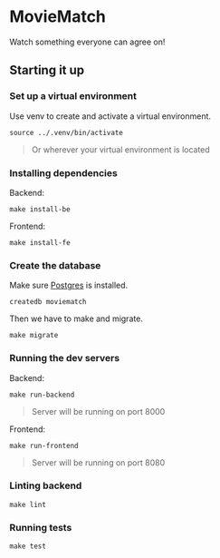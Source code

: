 # MovieMatch

Watch something everyone can agree on!

## Starting it up

### Set up a virtual environment

Use venv to create and activate a virtual environment.

```shell
source ../.venv/bin/activate
```
> Or wherever your virtual environment is located

### Installing dependencies

Backend:
```shell
make install-be
```

Frontend:
```shell
make install-fe
```

### Create the database

Make sure [Postgres](https://postgresapp.com/) is installed.

```shell
createdb moviematch
```

Then we have to make and migrate.

```shell
make migrate
```

### Running the dev servers

Backend:
```shell
make run-backend
```
> Server will be running on port 8000

Frontend:
```shell
make run-frontend
```
> Server will be running on port 8080

### Linting backend

```shell
make lint
```

### Running tests

```shell
make test
```
